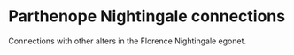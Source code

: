 # Parthenope Nightingale connections
Connections with other alters in the Florence Nightingale egonet.

